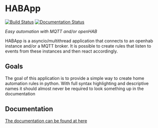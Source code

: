 # HABApp
[![Build Status](https://travis-ci.org/spacemanspiff2007/HABApp.svg?branch=master)](https://travis-ci.org/spacemanspiff2007/HABApp)
[![Documentation Status](https://readthedocs.org/projects/habapp/badge/?version=latest)](https://habapp.readthedocs.io/en/latest/?badge=latest)

_Easy automation with MQTT and/or openHAB_


HABApp is a asyncio/multithread application that connects to an openhab instance and/or a MQTT broker.
It is possible to create rules that listen to events from these instances and then react accordingly.

## Goals
The goal of this application is to provide a simple way to create home automation rules in python.
With full syntax highlighting and descriptive names it should almost never be required to look something up in the documentation

## Documentation
[The documentation can be found at here](https://habapp.readthedocs.io)
